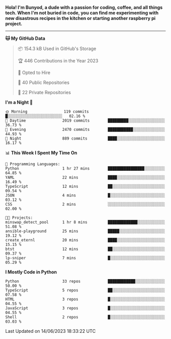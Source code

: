 <p>
<b>Hola! I'm Bunyod, a dude with a passion for coding, coffee, and all things tech. When I'm not buried in code, you can find me experimenting with new disastrous recipes in the kitchen or starting another raspberry pi project.</b>
</p>

---

<!--START_SECTION:waka-->
**🐱 My GitHub Data** 

> 📦 154.3 kB Used in GitHub's Storage 
 > 
> 🏆 446 Contributions in the Year 2023
 > 
> 💼 Opted to Hire
 > 
> 📜 40 Public Repositories 
 > 
> 🔑 22 Private Repositories 
 > 
**I'm a Night 🦉** 

```text
🌞 Morning                119 commits         █░░░░░░░░░░░░░░░░░░░░░░░░   02.16 % 
🌆 Daytime                2019 commits        █████████░░░░░░░░░░░░░░░░   36.73 % 
🌃 Evening                2470 commits        ███████████░░░░░░░░░░░░░░   44.93 % 
🌙 Night                  889 commits         ████░░░░░░░░░░░░░░░░░░░░░   16.17 % 
```


📊 **This Week I Spent My Time On** 

```text
💬 Programming Languages: 
Python                   1 hr 27 mins        ████████████████░░░░░░░░░   64.85 % 
YAML                     22 mins             ████░░░░░░░░░░░░░░░░░░░░░   16.49 % 
TypeScript               12 mins             ██░░░░░░░░░░░░░░░░░░░░░░░   09.54 % 
JSON                     4 mins              █░░░░░░░░░░░░░░░░░░░░░░░░   03.12 % 
CSS                      2 mins              ░░░░░░░░░░░░░░░░░░░░░░░░░   02.00 % 

🐱‍💻 Projects: 
minswap_detect_pool      1 hr 8 mins         █████████████░░░░░░░░░░░░   51.08 % 
ansible-playground       25 mins             █████░░░░░░░░░░░░░░░░░░░░   19.12 % 
create_eternl            20 mins             ████░░░░░░░░░░░░░░░░░░░░░   15.15 % 
btst                     12 mins             ██░░░░░░░░░░░░░░░░░░░░░░░   09.37 % 
lp-sniper                7 mins              █░░░░░░░░░░░░░░░░░░░░░░░░   05.29 % 
```

**I Mostly Code in Python** 

```text
Python                   33 repos            ████████████░░░░░░░░░░░░░   50.00 % 
TypeScript               5 repos             ██░░░░░░░░░░░░░░░░░░░░░░░   07.58 % 
HTML                     3 repos             █░░░░░░░░░░░░░░░░░░░░░░░░   04.55 % 
JavaScript               3 repos             █░░░░░░░░░░░░░░░░░░░░░░░░   04.55 % 
Shell                    2 repos             █░░░░░░░░░░░░░░░░░░░░░░░░   03.03 % 
```




 Last Updated on 14/06/2023 18:33:22 UTC
<!--END_SECTION:waka-->
